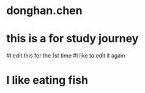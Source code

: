 # donghan.chen
# this is a for study journey
#I edit this for the 1st time
#I like to edit it again
# I like eating fish
